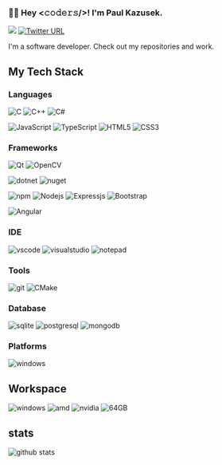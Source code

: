 ### :man_technologist: Hey <𝚌𝚘𝚍𝚎𝚛𝚜/>! I'm Paul Kazusek.
<!---
![visitors](https://visitor-badge.glitch.me/badge?page_id=paulkazusek)
-->
![](https://komarev.com/ghpvc/?username=paulkazusek)
[![Twitter URL](https://img.shields.io/twitter/url?label=Paul%20Kazusek&style=social&url=https%3A%2F%2Ftwitter.com%2FPaulKazusek)](https://twitter.com/paulkazusek)


I'm a software developer. Check out my repositories and work.

## My Tech Stack

### Languages

![C](https://img.shields.io/badge/C-00599C?style=for-the-badge&logo=c&logoColor=white) 
![C++](https://img.shields.io/badge/C%2B%2B-00599C?style=for-the-badge&logo=c%2B%2B&logoColor=white) 
![C#](https://img.shields.io/badge/C%23-239120?style=for-the-badge&logo=c-sharp&logoColor=white) 

![JavaScript](https://img.shields.io/badge/JavaScript-323330?style=for-the-badge&logo=javascript&logoColor=F7DF1E) 
![TypeScript](https://img.shields.io/badge/TypeScript-007ACC?style=for-the-badge&logo=typescript&logoColor=white) 
![HTML5](https://img.shields.io/badge/HTML5-E34F26?style=for-the-badge&logo=html5&logoColor=white)
![CSS3](https://img.shields.io/badge/CSS3-1572B6?style=for-the-badge&logo=css3&logoColor=white)

### Frameworks

![Qt](https://img.shields.io/badge/Qt-41CD52?style=for-the-badge&logo=qt&logoColor=white) 
![OpenCV](https://img.shields.io/badge/OpenCV-27338e?style=for-the-badge&logo=OpenCV&logoColor=white) 

![dotnet](https://img.shields.io/badge/.NET-512BD4?style=for-the-badge&logo=dotnet&logoColor=white) 
![nuget](https://img.shields.io/badge/NuGet-004880?style=for-the-badge&logo=nuget&logoColor=white) 

![npm](https://img.shields.io/badge/npm-CB3837?style=for-the-badge&logo=npm&logoColor=white)
![Nodejs](https://img.shields.io/badge/Node.js-43853D?style=for-the-badge&logo=node.js&logoColor=white)
![Expressjs](https://img.shields.io/badge/Express.js-404D59?style=for-the-badge)
![Bootstrap](https://img.shields.io/badge/Bootstrap-563D7C?style=for-the-badge&logo=bootstrap&logoColor=white)
<!---
![React](https://img.shields.io/badge/React-20232A?style=for-the-badge&logo=react&logoColor=61DAFB)
![Vue.js](https://img.shields.io/badge/Vue.js-35495E?style=for-the-badge&logo=vue.js&logoColor=4FC08D)
-->
![Angular](https://img.shields.io/badge/Angular-DD0031?style=for-the-badge&logo=angular&logoColor=white)

### IDE

![vscode](https://img.shields.io/badge/Visual_Studio_Code-0078D4?style=for-the-badge&logo=visual%20studio%20code&logoColor=white)
![visualstudio](https://img.shields.io/badge/Visual_Studio-5C2D91?style=for-the-badge&logo=visual%20studio&logoColor=white)
![notepad](https://img.shields.io/badge/Notepad++-90E59A.svg?style=for-the-badge&logo=notepad%2B%2B&logoColor=black)

### Tools

![git](https://img.shields.io/badge/Git-F05032?style=for-the-badge&logo=git&logoColor=white)
![CMake](https://img.shields.io/badge/CMake-064F8C?style=for-the-badge&logo=cmake&logoColor=white) 
<!---
![Postman](https://img.shields.io/badge/Postman-FF6C37?style=for-the-badge&logo=Postman&logoColor=white)
![docker](https://img.shields.io/badge/Docker-2CA5E0?style=for-the-badge&logo=docker&logoColor=white)
-->

### Database 

![sqlite](https://img.shields.io/badge/SQLite-07405E?style=for-the-badge&logo=sqlite&logoColor=white)
![postgresql](https://img.shields.io/badge/PostgreSQL-316192?style=for-the-badge&logo=postgresql&logoColor=white)
![mongodb](https://img.shields.io/badge/MongoDB-4EA94B?style=for-the-badge&logo=mongodb&logoColor=white)

### Platforms

![windows](https://img.shields.io/badge/Windows-0078D6?style=for-the-badge&logo=windows&logoColor=white)
<!---
![ubuntu](https://img.shields.io/badge/Ubuntu-E95420?style=for-the-badge&logo=ubuntu&logoColor=white)
![debian](https://img.shields.io/badge/Debian-A81D33?style=for-the-badge&logo=debian&logoColor=white)
-->

## Workspace

![windows](https://img.shields.io/badge/Windows-0078D6?style=for-the-badge&logo=windows&logoColor=white)
![amd](https://img.shields.io/badge/AMD-Ryzen_Threadripper_2950X-ED1C24?style=for-the-badge&logo=amd&logoColor=white)
![nvidia](https://img.shields.io/badge/NVIDIA-GTX1050-76B900?style=for-the-badge&logo=nvidia&logoColor=white)
![64GB](https://img.shields.io/badge/RAM-64GB-%230071C5.svg?&style=for-the-badge&logoColor=white)

<!--
- 👋 Hi, I’m @paulkazusek
- 👀 I’m interested in ...
- 🌱 I’m currently learning modern C++
- 💞️ I’m looking to collaborate on ...
- 📫 How to reach me ...
-->

<!---
## About me 

- :earth_americas: I currently live in ruhr metropole - Germany
- :video_game: I like to play driving simulator like F1

## Social 

[![twitter](https://img.shields.io/badge/Twitter-1DA1F2?style=for-the-badge&logo=twitter&logoColor=white)](https://twitter.com/paulkazusek)
[![instagram](https://img.shields.io/badge/Instagram-E4405F?style=for-the-badge&logo=instagram&logoColor=white)](https://www.instagram.com/paul.kazusek)
[![stack-overflow](https://img.shields.io/badge/Stack_Overflow-FE7A16?style=for-the-badge&logo=stack-overflow&logoColor=white)](https://stackoverflow.com/users/11164503/paul-k)
[![codepen](https://img.shields.io/badge/Codepen-000000?style=for-the-badge&logo=codepen&logoColor=white)](https://codepen.io/pakazu)
[![linkedin](https://img.shields.io/badge/LinkedIn-0077B5?style=for-the-badge&logo=linkedin&logoColor=white)](https://linkedin.com)
[![reddit](https://img.shields.io/badge/Reddit-FF4500?style=for-the-badge&logo=reddit&logoColor=white)](https://www.reddit.com/)
-->

## stats

<img src="https://github-readme-stats.vercel.app/api?username=paulkazusek&show_icons=true&theme=gotham" alt="github stats"  />

<!--
<img src="https://github-readme-streak-stats.herokuapp.com?user=paulkazusek&theme=dark" width="48%" />
-->

<!--
![Top Langs](https://github-readme-stats.vercel.app/api/top-langs?username=paulkazusek&layout=compact)
-->

